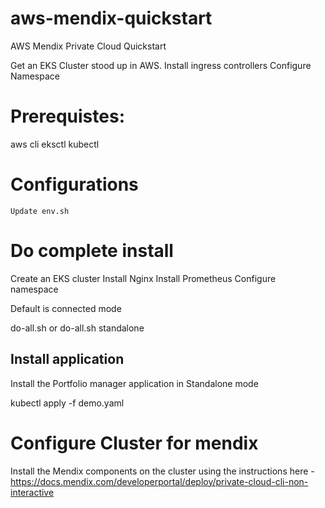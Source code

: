 # aws-mendix-quickstart
 AWS Mendix Private Cloud Quickstart

 Get an EKS Cluster stood up in AWS.
 Install ingress controllers
 Configure Namespace

# Prerequistes:

aws cli
eksctl
kubectl

# Configurations

    Update env.sh


# Do complete install
Create an EKS cluster
Install Nginx
Install Prometheus
Configure namespace

Default is connected mode

do-all.sh
or
do-all.sh standalone


## Install application

Install the Portfolio manager application in Standalone mode

kubectl apply -f demo.yaml


# Configure Cluster for mendix
Install the Mendix components on the cluster using the instructions here - https://docs.mendix.com/developerportal/deploy/private-cloud-cli-non-interactive
